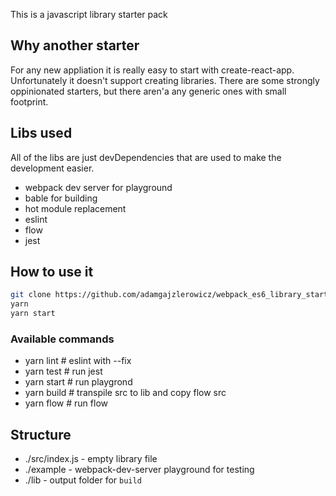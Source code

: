 This is a javascript library starter pack

## Why another starter

For any new appliation it is really easy to start with create-react-app. Unfortunately it doesn't support creating libraries. There are some strongly oppinionated starters, but there aren'a any generic ones with small footprint.


## Libs used

All of the libs are just devDependencies that are used to make the development easier.

* webpack dev server for playground
* bable for building
* hot module replacement
* eslint
* flow
* jest


## How to use it
```sh
git clone https://github.com/adamgajzlerowicz/webpack_es6_library_starter.git my-component
yarn
yarn start
```


### Available commands

* yarn lint # eslint with --fix
* yarn test # run jest
* yarn start # run playgrond
* yarn build # transpile src to lib and copy flow src
* yarn flow # run flow

## Structure

* ./src/index.js - empty library file
* ./example - webpack-dev-server playground for testing
* ./lib - output folder for `build`
